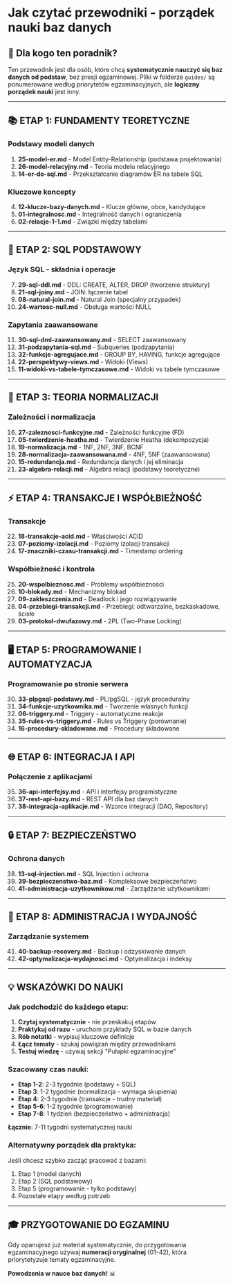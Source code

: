# Jak czytać przewodniki - porządek nauki baz danych

## 🎯 Dla kogo ten poradnik?

Ten przewodnik jest dla osób, które chcą **systematycznie nauczyć się baz danych od podstaw**, bez presji egzaminowej. Pliki w folderze `guides/` są ponumerowane według priorytetów egzaminacyjnych, ale **logiczny porządek nauki** jest inny.

---

## 📚 ETAP 1: FUNDAMENTY TEORETYCZNE

### Podstawy modeli danych
1. **25-model-er.md** - Model Entity-Relationship (podstawa projektowania)
2. **26-model-relacyjny.md** - Teoria modelu relacyjnego  
3. **14-er-do-sql.md** - Przekształcanie diagramów ER na tabele SQL

### Kluczowe koncepty
4. **12-klucze-bazy-danych.md** - Klucze główne, obce, kandydujące
5. **01-integralnosc.md** - Integralność danych i ograniczenia
6. **02-relacje-1-1.md** - Związki między tabelami

---

## 🔧 ETAP 2: SQL PODSTAWOWY

### Język SQL - składnia i operacje
7. **29-sql-ddl.md** - DDL: CREATE, ALTER, DROP (tworzenie struktury)
8. **21-sql-joiny.md** - JOIN: łączenie tabel
9. **08-natural-join.md** - Natural Join (specjalny przypadek)
10. **24-wartosc-null.md** - Obsługa wartości NULL

### Zapytania zaawansowane
11. **30-sql-dml-zaawansowany.md** - SELECT zaawansowany
12. **31-podzapytania-sql.md** - Subqueries (podzapytania)
13. **32-funkcje-agregujace.md** - GROUP BY, HAVING, funkcje agregujące
14. **22-perspektywy-views.md** - Widoki (Views)
15. **11-widoki-vs-tabele-tymczasowe.md** - Widoki vs tabele tymczasowe

---

## 📐 ETAP 3: TEORIA NORMALIZACJI

### Zależności i normalizacja
16. **27-zaleznosci-funkcyjne.md** - Zależności funkcyjne (FD)
17. **05-twierdzenie-heatha.md** - Twierdzenie Heatha (dekompozycja)
18. **19-normalizacja.md** - 1NF, 2NF, 3NF, BCNF
19. **28-normalizacja-zaawansowana.md** - 4NF, 5NF (zaawansowana)
20. **15-redundancja.md** - Redundancja danych i jej eliminacja
21. **23-algebra-relacji.md** - Algebra relacji (podstawy teoretyczne)

---

## ⚡ ETAP 4: TRANSAKCJE I WSPÓŁBIEŻNOŚĆ

### Transakcje
22. **18-transakcje-acid.md** - Właściwości ACID
23. **07-poziomy-izolacji.md** - Poziomy izolacji transakcji
24. **17-znaczniki-czasu-transakcji.md** - Timestamp ordering

### Współbieżność i kontrola
25. **20-wspolbieznosc.md** - Problemy współbieżności
26. **10-blokady.md** - Mechanizmy blokad
27. **09-zakleszczenia.md** - Deadlock i jego rozwiązywanie
28. **04-przebiegi-transakcji.md** - Przebiegi: odtwarzalne, bezkaskadowe, ścisłe
29. **03-protokol-dwufazowy.md** - 2PL (Two-Phase Locking)

---

## 🖥️ ETAP 5: PROGRAMOWANIE I AUTOMATYZACJA

### Programowanie po stronie serwera
30. **33-plpgsql-podstawy.md** - PL/pgSQL - język proceduralny
31. **34-funkcje-uzytkownika.md** - Tworzenie własnych funkcji
32. **06-triggery.md** - Triggery - automatyczne reakcje
33. **35-rules-vs-triggery.md** - Rules vs Triggery (porównanie)
34. **16-procedury-skladowane.md** - Procedury składowane

---

## 🌐 ETAP 6: INTEGRACJA I API

### Połączenie z aplikacjami
35. **36-api-interfejsy.md** - API i interfejsy programistyczne
36. **37-rest-api-bazy.md** - REST API dla baz danych
37. **38-integracja-aplikacje.md** - Wzorce integracji (DAO, Repository)

---

## 🔒 ETAP 7: BEZPIECZEŃSTWO

### Ochrona danych
38. **13-sql-injection.md** - SQL Injection i ochrona
39. **39-bezpieczenstwo-baz.md** - Kompleksowe bezpieczeństwo
40. **41-administracja-uzytkownikow.md** - Zarządzanie użytkownikami

---

## 🚀 ETAP 8: ADMINISTRACJA I WYDAJNOŚĆ

### Zarządzanie systemem
41. **40-backup-recovery.md** - Backup i odzyskiwanie danych
42. **42-optymalizacja-wydajnosci.md** - Optymalizacja i indeksy

---

## 💡 WSKAZÓWKI DO NAUKI

### Jak podchodzić do każdego etapu:

1. **Czytaj systematycznie** - nie przeskakuj etapów
2. **Praktykuj od razu** - uruchom przykłady SQL w bazie danych
3. **Rób notatki** - wypisuj kluczowe definicje
4. **Łącz tematy** - szukaj powiązań między przewodnikami
5. **Testuj wiedzę** - używaj sekcji "Pułapki egzaminacyjne"

### Szacowany czas nauki:
- **Etap 1-2**: 2-3 tygodnie (podstawy + SQL)
- **Etap 3**: 1-2 tygodnie (normalizacja - wymaga skupienia)
- **Etap 4**: 2-3 tygodnie (transakcje - trudny materiał)
- **Etap 5-6**: 1-2 tygodnie (programowanie)
- **Etap 7-8**: 1 tydzień (bezpieczeństwo + administracja)

**Łącznie**: 7-11 tygodni systematycznej nauki

### Alternatywny porządek dla praktyka:
Jeśli chcesz szybko zacząć pracować z bazami:
1. Etap 1 (model danych)
2. Etap 2 (SQL podstawowy)
3. Etap 5 (programowanie - tylko podstawy)
4. Pozostałe etapy według potrzeb

---

## 🎓 PRZYGOTOWANIE DO EGZAMINU

Gdy opanujesz już materiał systematycznie, do przygotowania egzaminacyjnego używaj **numeracji oryginalnej** (01-42), która priorytetyzuje tematy egzaminacyjne.

**Powodzenia w nauce baz danych!** 📊